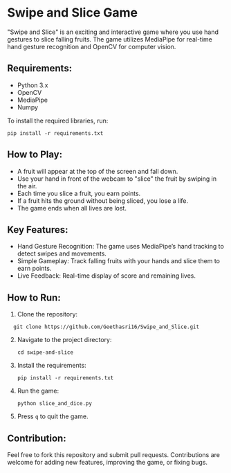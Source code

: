 
# Swipe and Slice Game

"Swipe and Slice" is an exciting and interactive game where you use hand gestures to slice falling fruits. The game utilizes MediaPipe for real-time hand gesture recognition and OpenCV for computer vision.

## Requirements:

* Python 3.x
* OpenCV
* MediaPipe
* Numpy

To install the required libraries, run:

```
pip install -r requirements.txt
```

## How to Play:

* A fruit will appear at the top of the screen and fall down.
* Use your hand in front of the webcam to "slice" the fruit by swiping in the air.
* Each time you slice a fruit, you earn points.
* If a fruit hits the ground without being sliced, you lose a life.
* The game ends when all lives are lost.

## Key Features:

* Hand Gesture Recognition: The game uses MediaPipe’s hand tracking to detect swipes and movements.
* Simple Gameplay: Track falling fruits with your hands and slice them to earn points.
* Live Feedback: Real-time display of score and remaining lives.

## How to Run:

1. Clone the repository:
```
  git clone https://github.com/Geethasri16/Swipe_and_Slice.git
```
2. Navigate to the project directory:

   ```
   cd swipe-and-slice
   ```
3. Install the requirements:

   ```
   pip install -r requirements.txt
   ```
4. Run the game:

   ```
   python slice_and_dice.py
   ```
5. Press `q` to quit the game.

## Contribution:

Feel free to fork this repository and submit pull requests. Contributions are welcome for adding new features, improving the game, or fixing bugs.




